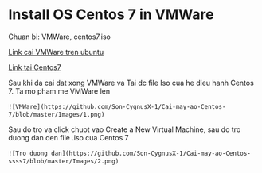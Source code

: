# Install OS Centos 7 in VMWare
Chuan bi: VMWare, centos7.iso

[Link cai VMWare tren ubuntu](https://websiteforstudents.com/install-vmware-workstation-player-on-ubuntu-16-04-17-10-18-04-desktop/)

[Link tai Centos7](http://isoredirect.centos.org/centos/7/isos/x86_64/CentOS-7-x86_64-Minimal-1810.iso)

Sau khi da cai dat xong VMWare va Tai dc file Iso cua he dieu hanh Centos 7. Ta mo pham me VMWare len

	![VMWare](https://github.com/Son-CygnusX-1/Cai-may-ao-Centos-7/blob/master/Images/1.png)

Sau do tro va click chuot vao Create a New Virtual Machine, sau do tro duong dan den file .iso cua Centos 7

	![Tro duong dan](https://github.com/Son-CygnusX-1/Cai-may-ao-Centos-ssss7/blob/master/Images/2.png)
